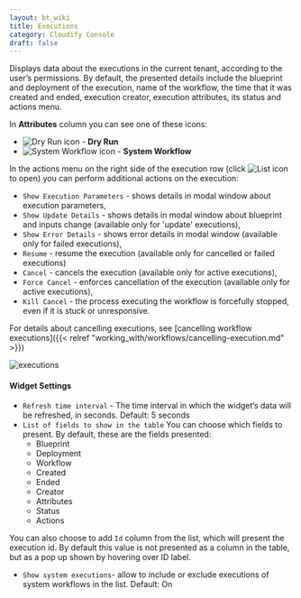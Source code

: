 ```yaml
---
layout: bt_wiki
title: Executions
category: Cloudify Console
draft: false
---
```


Displays data about the executions in the current tenant, according to the user’s permissions. By default, the presented details include the blueprint and deployment of the execution, name of the workflow, the time that it was created and ended, execution creator, execution attributes, its status and actions menu.

In **Attributes** column you can see one of these icons:

* ![Dry Run icon]( /images/ui/icons/dry-run-icon.png ) - **Dry Run** 
* ![System Workflow icon]( /images/ui/icons/system-workflow-icon.png ) - **System Workflow**

In the actions menu on the right side of the execution row (click ![List icon]( /images/ui/icons/list-icon.png ) to open) you can perform additional actions on the execution:

* `Show Execution Parameters` - shows details in modal window about execution parameters,    
* `Show Update Details` - shows details in modal window about blueprint and inputs change (available only for 'update' executions),
* `Show Error Details` - shows error details in modal window (available only for failed executions), 
* `Resume` - resume the execution (available only for cancelled or failed executions)
* `Cancel` - cancels the execution (available only for active executions),
* `Force Cancel` - enforces cancellation of the execution (available only for active executions), 
* `Kill Cancel` - the process executing the workflow is forcefully stopped, even if it is stuck or unresponsive.
 
 For details about cancelling executions, see [cancelling workflow executions]({{< relref "working_with/workflows/cancelling-execution.md" >}})

![executions]( /images/ui/widgets/executions.png )

#### Widget Settings
* `Refresh time interval` - The time interval in which the widget’s data will be refreshed, in seconds. Default: 5 seconds
* `List of fields to show in the table` You can choose which fields to present. By default, these are the fields presented:
  * Blueprint
  * Deployment
  * Workflow
  * Created
  * Ended 
  * Creator
  * Attributes
  * Status
  * Actions
      
You can also choose to add `Id` column from the list, which will present the execution id. By default this value is not presented as a column in the table, but as a pop up shown by hovering over ID label.

* `Show system executions`- allow to include or exclude executions of system workflows in the list. Default: On
